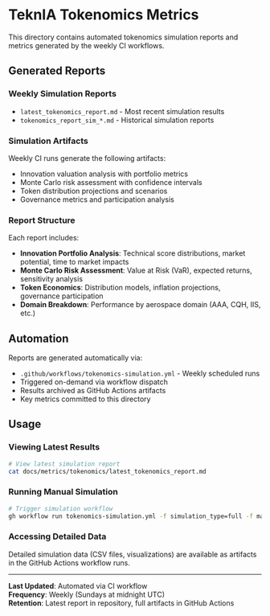 # TeknIA Tokenomics Metrics

This directory contains automated tokenomics simulation reports and metrics generated by the weekly CI workflows.

## Generated Reports

### Weekly Simulation Reports
- `latest_tokenomics_report.md` - Most recent simulation results
- `tokenomics_report_sim_*.md` - Historical simulation reports

### Simulation Artifacts
Weekly CI runs generate the following artifacts:
- Innovation valuation analysis with portfolio metrics
- Monte Carlo risk assessment with confidence intervals
- Token distribution projections and scenarios
- Governance metrics and participation analysis

### Report Structure

Each report includes:
- **Innovation Portfolio Analysis**: Technical score distributions, market potential, time to market impacts
- **Monte Carlo Risk Assessment**: Value at Risk (VaR), expected returns, sensitivity analysis
- **Token Economics**: Distribution models, inflation projections, governance participation
- **Domain Breakdown**: Performance by aerospace domain (AAA, CQH, IIS, etc.)

## Automation

Reports are generated automatically via:
- `.github/workflows/tokenomics-simulation.yml` - Weekly scheduled runs
- Triggered on-demand via workflow dispatch
- Results archived as GitHub Actions artifacts
- Key metrics committed to this directory

## Usage

### Viewing Latest Results
```bash
# View latest simulation report
cat docs/metrics/tokenomics/latest_tokenomics_report.md
```

### Running Manual Simulation
```bash
# Trigger simulation workflow
gh workflow run tokenomics-simulation.yml -f simulation_type=full -f market_scenario=base
```

### Accessing Detailed Data
Detailed simulation data (CSV files, visualizations) are available as artifacts in the GitHub Actions workflow runs.

---

**Last Updated**: Automated via CI workflow  
**Frequency**: Weekly (Sundays at midnight UTC)  
**Retention**: Latest report in repository, full artifacts in GitHub Actions